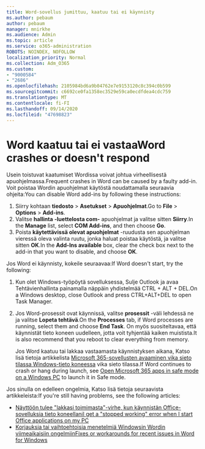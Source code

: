 ```yaml
---
title: Word-sovellus jumittuu, kaatuu tai ei käynnisty
ms.author: pebaum
author: pebaum
manager: mnirkhe
ms.audience: Admin
ms.topic: article
ms.service: o365-administration
ROBOTS: NOINDEX, NOFOLLOW
localization_priority: Normal
ms.collection: Adm_O365
ms.custom:
- "9000584"
- "2686"
ms.openlocfilehash: 2105984bd6a9b04762e7e9153120c8c394c0b599
ms.sourcegitcommit: c6692ce0fa1358ec3529e59ca0ecdfdea4cdc759
ms.translationtype: MT
ms.contentlocale: fi-FI
ms.lasthandoff: 09/14/2020
ms.locfileid: "47698823"
---
```

# <a name="word-crashes-or-doesnt-respond"></a><span data-ttu-id="ff770-102">Word kaatuu tai ei vastaa</span><span class="sxs-lookup"><span data-stu-id="ff770-102">Word crashes or doesn't respond</span></span>

<span data-ttu-id="ff770-103">Usein toistuvat kaatumiset Wordissa voivat johtua virheellisestä apuohjelmassa.</span><span class="sxs-lookup"><span data-stu-id="ff770-103">Frequent crashes in Word can be caused by a faulty add-in.</span></span> <span data-ttu-id="ff770-104">Voit poistaa Wordin apuohjelmat käytöstä noudattamalla seuraavia ohjeita:</span><span class="sxs-lookup"><span data-stu-id="ff770-104">You can disable Word add-ins by following these instructions:</span></span>

1. <span data-ttu-id="ff770-105">Siirry kohtaan **tiedosto**  >  **Asetukset**  >  **Apuohjelmat**.</span><span class="sxs-lookup"><span data-stu-id="ff770-105">Go to **File** > **Options** > **Add-ins**.</span></span>
2. <span data-ttu-id="ff770-106">Valitse **hallinta** **-luettelosta com-** apuohjelmat ja valitse sitten **Siirry**.</span><span class="sxs-lookup"><span data-stu-id="ff770-106">In the **Manage** list, select **COM Add-ins**, and then choose **Go**.</span></span>
3. <span data-ttu-id="ff770-107">Poista **käytettävissä olevat apuohjelmat** -ruudusta sen apuohjelman vieressä oleva valinta ruutu, jonka haluat poistaa käytöstä, ja valitse sitten **OK**.</span><span class="sxs-lookup"><span data-stu-id="ff770-107">In the **Add-Ins available** box, clear the check box next to the add-in that you want to disable, and choose **OK**.</span></span>

<span data-ttu-id="ff770-108">Jos Word ei käynnisty, kokeile seuraavaa:</span><span class="sxs-lookup"><span data-stu-id="ff770-108">If Word doesn't start, try the following:</span></span>

1.   <span data-ttu-id="ff770-109">Kun olet Windows-työpöytä sovelluksessa, Sulje Outlook ja avaa Tehtävienhallinta painamalla näppäin yhdistelmää CTRL + ALT + DEL.</span><span class="sxs-lookup"><span data-stu-id="ff770-109">On a Windows desktop, close Outlook and press CTRL+ALT+DEL to open Task Manager.</span></span> 
2. <span data-ttu-id="ff770-110">Jos Word-prosessit ovat käynnissä, valitse **prosessit** -väli lehdessä ne ja valitse **Lopeta tehtävä**.</span><span class="sxs-lookup"><span data-stu-id="ff770-110">On the **Processes** tab, if Word processes are running, select them and choose **End Task**.</span></span> <span data-ttu-id="ff770-111">On myös suositeltavaa, että käynnistät tieto koneen uudelleen, jotta voit tyhjentää kaiken muistista.</span><span class="sxs-lookup"><span data-stu-id="ff770-111">It is also recommend that you reboot to clear everything from memory.</span></span>

    <span data-ttu-id="ff770-112">Jos Word kaatuu tai lakkaa vastaamasta käynnistyksen aikana, Katso lisä tietoja artikkelista [Microsoft 365-sovellusten avaaminen vika sieto tilassa Windows-tieto koneessa](https://support.office.com/article/Open-Office-apps-in-safe-mode-on-a-Windows-PC-dedf944a-5f4b-4afb-a453-528af4f7ac72) vika sieto tilassa.</span><span class="sxs-lookup"><span data-stu-id="ff770-112">If Word continues to crash or hang during launch, see [Open Microsoft 365 apps in safe mode on a Windows PC](https://support.office.com/article/Open-Office-apps-in-safe-mode-on-a-Windows-PC-dedf944a-5f4b-4afb-a453-528af4f7ac72) to launch it in Safe mode.</span></span>

<span data-ttu-id="ff770-113">Jos sinulla on edelleen ongelmia, Katso lisä tietoja seuraavista artikkeleista:</span><span class="sxs-lookup"><span data-stu-id="ff770-113">If you're still having problems, see the following articles:</span></span> 
- [<span data-ttu-id="ff770-114">Näyttöön tulee "lakkasi toimimasta"-virhe, kun käynnistän Office-sovelluksia tieto koneellani</span><span class="sxs-lookup"><span data-stu-id="ff770-114">I get a "stopped working" error when I start Office applications on my PC</span></span>](https://support.office.com/article/52bd7985-4e99-4a35-84c8-2d9b8301a2fa)
- [<span data-ttu-id="ff770-115">Korjauksia tai vaihtoehtoisia menetelmiä Windowsin Wordin viimeaikaisiin ongelmiin</span><span class="sxs-lookup"><span data-stu-id="ff770-115">Fixes or workarounds for recent issues in Word for Windows</span></span>](https://support.office.com/article/bf6bf17c-2807-4871-83ce-e337ae8f0b86)